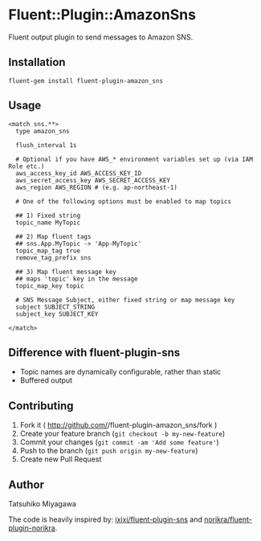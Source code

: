 # Fluent::Plugin::AmazonSns

Fluent output plugin to send messages to Amazon SNS.

## Installation

    fluent-gem install fluent-plugin-amazon_sns

## Usage

```
<match sns.**>
  type amazon_sns

  flush_interval 1s

  # Optional if you have AWS_* environment variables set up (via IAM Role etc.)
  aws_access_key_id AWS_ACCESS_KEY_ID
  aws_secret_access_key AWS_SECRET_ACCESS_KEY
  aws_region AWS_REGION # (e.g. ap-northeast-1)

  # One of the following options must be enabled to map topics

  ## 1) Fixed string
  topic_name MyTopic

  ## 2) Map fluent tags
  ## sns.App.MyTopic -> 'App-MyTopic'
  topic_map_tag true
  remove_tag_prefix sns

  ## 3) Map fluent message key
  ## maps 'topic' key in the message
  topic_map_key topic

  # SNS Message Subject, either fixed string or map message key
  subject SUBJECT_STRING
  subject_key SUBJECT_KEY

</match>
```

## Difference with fluent-plugin-sns

* Topic names are dynamically configurable, rather than static
* Buffered output 

## Contributing

1. Fork it ( http://github.com/<my-github-username>/fluent-plugin-amazon_sns/fork )
2. Create your feature branch (`git checkout -b my-new-feature`)
3. Commit your changes (`git commit -am 'Add some feature'`)
4. Push to the branch (`git push origin my-new-feature`)
5. Create new Pull Request

## Author

Tatsuhiko Miyagawa

The code is heavily inspired by: [ixixi/fluent-plugin-sns](https://github.com/ixixi/fluent-plugin-sns) and [norikra/fluent-plugin-norikra](https://github.com/norikra/fluent-plugin-norikra).
